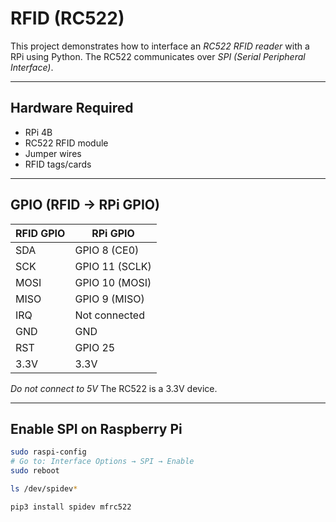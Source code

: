 # RFID (RC522)
This project demonstrates how to interface an *RC522 RFID reader* with a RPi using Python. The RC522 communicates over *SPI (Serial Peripheral Interface)*.

---

## Hardware Required
- RPi 4B
- RC522 RFID module
- Jumper wires
- RFID tags/cards

---

## GPIO (RFID → RPi GPIO)

| RFID GPIO | RPi GPIO |
|-----------|----------|
| SDA       | GPIO 8 (CE0)     |
| SCK       | GPIO 11 (SCLK)   |
| MOSI      | GPIO 10 (MOSI)   |
| MISO      | GPIO 9 (MISO)    |
| IRQ       | Not connected    |
| GND       | GND              |
| RST       | GPIO 25          |
| 3.3V      | 3.3V             |

*Do not connect to 5V* The RC522 is a 3.3V device.

---

## Enable SPI on Raspberry Pi
```bash
sudo raspi-config
# Go to: Interface Options → SPI → Enable
sudo reboot
```
```bash
ls /dev/spidev*
```
```bash
pip3 install spidev mfrc522
```

